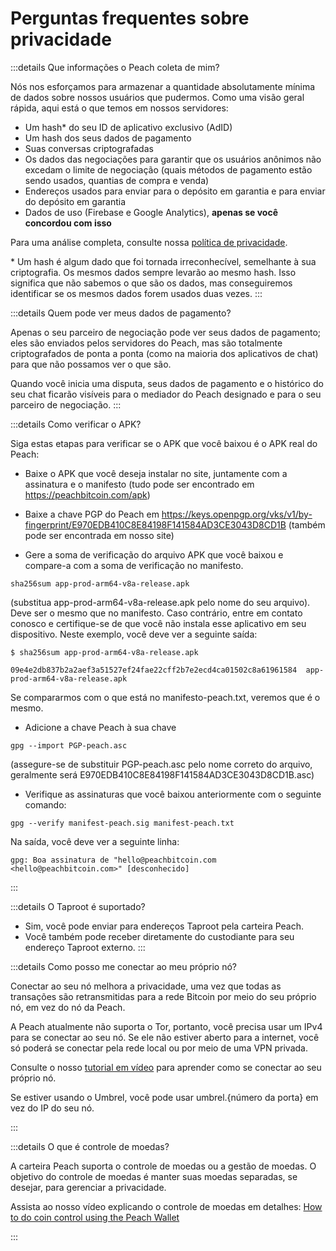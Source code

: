 # Perguntas frequentes sobre privacidade

:::details Que informações o Peach coleta de mim?

Nós nos esforçamos para armazenar a quantidade absolutamente mínima de dados sobre nossos usuários que pudermos. Como uma visão geral rápida, aqui está o que temos em nossos servidores:

- Um hash\* do seu ID de aplicativo exclusivo (AdID)
- Um hash dos seus dados de pagamento
- Suas conversas criptografadas
- Os dados das negociações para garantir que os usuários anônimos não excedam o limite de negociação (quais métodos de pagamento estão sendo usados, quantias de compra e venda)
- Endereços usados para enviar para o depósito em garantia e para enviar do depósito em garantia
- Dados de uso (Firebase e Google Analytics), **apenas se você concordou com isso**

Para uma análise completa, consulte nossa [política de privacidade](/privacy-policy/).

\* Um hash é algum dado que foi tornada irreconhecível, semelhante à sua criptografia. Os mesmos dados sempre levarão ao mesmo hash. Isso significa que não sabemos o que são os dados, mas conseguiremos identificar se os mesmos dados forem usados duas vezes.
:::

:::details Quem pode ver meus dados de pagamento?

Apenas o seu parceiro de negociação pode ver seus dados de pagamento; eles são enviados pelos servidores do Peach, mas são totalmente criptografados de ponta a ponta (como na maioria dos aplicativos de chat) para que não possamos ver o que são.

Quando você inicia uma disputa, seus dados de pagamento e o histórico do seu chat ficarão visíveis para o mediador do Peach designado e para o seu parceiro de negociação.
:::

:::details Como verificar o APK?

Siga estas etapas para verificar se o APK que você baixou é o APK real do Peach:

- Baixe o APK que você deseja instalar no site, juntamente com a assinatura e o manifesto (tudo pode ser encontrado em https://peachbitcoin.com/apk)

- Baixe a chave PGP do Peach em https://keys.openpgp.org/vks/v1/by-fingerprint/E970EDB410C8E84198F141584AD3CE3043D8CD1B (também pode ser encontrada em nosso site)

- Gere a soma de verificação do arquivo APK que você baixou e compare-a com a soma de verificação no manifesto.

```
sha256sum app-prod-arm64-v8a-release.apk
```

(substitua app-prod-arm64-v8a-release.apk pelo nome do seu arquivo). Deve ser o mesmo que no manifesto. Caso contrário, entre em contato conosco e certifique-se de que você não instala esse aplicativo em seu dispositivo. Neste exemplo, você deve ver a seguinte saída:
```
$ sha256sum app-prod-arm64-v8a-release.apk

09e4e2db837b2a2aef3a51527ef24fae22cff2b7e2ecd4ca01502c8a61961584  app-prod-arm64-v8a-release.apk
```
Se compararmos com o que está no manifesto-peach.txt, veremos que é o mesmo.

- Adicione a chave Peach à sua chave
```
gpg --import PGP-peach.asc
```
(assegure-se de substituir PGP-peach.asc pelo nome correto do arquivo, geralmente será E970EDB410C8E84198F141584AD3CE3043D8CD1B.asc)

- Verifique as assinaturas que você baixou anteriormente com o seguinte comando:
```
gpg --verify manifest-peach.sig manifest-peach.txt
``` 
Na saída, você deve ver a seguinte linha:
```
gpg: Boa assinatura de "hello@peachbitcoin.com <hello@peachbitcoin.com>" [desconhecido]
```
:::

:::details O Taproot é suportado?

- Sim, você pode enviar para endereços Taproot pela carteira Peach.
- Você também pode receber diretamente do custodiante para seu endereço Taproot externo.
:::

:::details Como posso me conectar ao meu próprio nó?

Conectar ao seu nó melhora a privacidade, uma vez que todas as transações são retransmitidas para a rede Bitcoin por meio do seu próprio nó, em vez do nó da Peach.

A Peach atualmente não suporta o Tor, portanto, você precisa usar um IPv4 para se conectar ao seu nó. Se ele não estiver aberto para a internet, você só poderá se conectar pela rede local ou por meio de uma VPN privada.

Consulte o nosso [tutorial em vídeo](https://www.youtube.com/watch?v=xtvq2i3mIYg) para aprender como se conectar ao seu próprio nó.

Se estiver usando o Umbrel, você pode usar umbrel.{número da porta} em vez do IP do seu nó.

:::

:::details O que é controle de moedas?

A carteira Peach suporta o controle de moedas ou a gestão de moedas. O objetivo do controle de moedas é manter suas moedas separadas, se desejar, para gerenciar a privacidade.

Assista ao nosso vídeo explicando o controle de moedas em detalhes: [How to do coin control using the Peach Wallet](https://www.youtube.com/watch?v=zWwIekSv3U8)

:::
